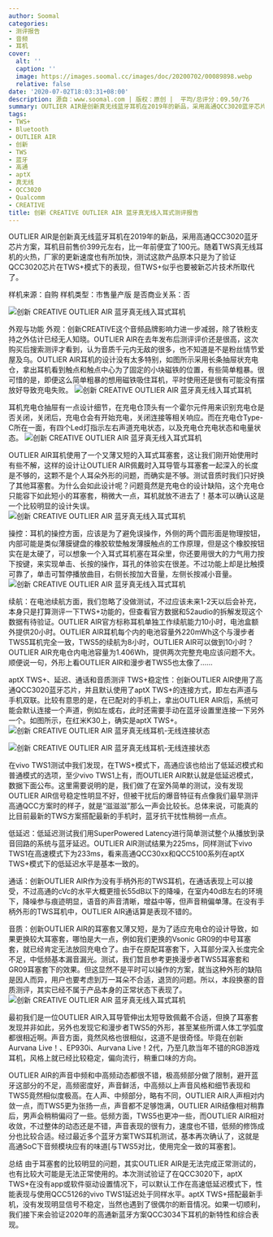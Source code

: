```yaml
---
author: Soomal
categories:
- 测评报告
- 音频
- 耳机
cover:
  alt: ''
  caption: ''
  image: https://images.soomal.cc/images/doc/20200702/00089898.webp
  relative: false
date: '2020-07-02T18:03:31+08:00'
description: 源自：www.soomal.com | 版权：原创 |  平均/总评分：09.50/76
summary: OUTLIER AIR是创新真无线蓝牙耳机在2019年的新品，采用高通QCC3020蓝牙芯片方案，耳机目前售价399元左右，比一年前便宜了100元。随着TWS真无线耳机的火热，厂家的更新速度也有所加快，测试这款产品原本只是为了验证QCC3020芯片在TWS+模式下的表现……
tags:
- TWS+
- Bluetooth
- OUTLIER AIR
- 创新
- TWS
- 蓝牙
- 高通
- aptX
- 真无线
- QCC3020
- Qualcomm
- CREATIVE
title: 创新 CREATIVE OUTLIER AIR 蓝牙真无线入耳式测评报告
---
```


OUTLIER AIR是创新真无线蓝牙耳机在2019年的新品，采用高通QCC3020蓝牙芯片方案，耳机目前售价399元左右，比一年前便宜了100元。随着TWS真无线耳机的火热，厂家的更新速度也有所加快，测试这款产品原本只是为了验证QCC3020芯片在TWS+模式下的表现，但TWS+似乎也要被新芯片技术所取代了。


样机来源：自购
样机类型：市售量产版
是否商业关系：否

![创新 CREATIVE OUTLIER AIR 蓝牙真无线入耳式耳机](https://images.soomal.cc/images/doc/20200625/00089730.webp)




外观与功能
外观：创新CREATIVE这个音频品牌影响力进一步减弱，除了铁粉支持之外估计已经无人知晓。OUTLIER AIR在去年发布后测评评价还是很高，这次购买后搜索测评才看到，认为音质千元内无敌的很多，也不知道是不是粉丝情节爱屋及乌。OUTLIER AIR耳机的设计没有太多特别，如图所示采用长条抽屉状充电仓，拿出耳机看到触点和触点中心为了固定的小块磁铁的位置，有些简单粗暴。很可惜的是，即便这么简单粗暴的想用磁铁吸住耳机，平时使用还是很有可能没有摆放好导致充电失败。
![创新 CREATIVE OUTLIER AIR 蓝牙真无线入耳式耳机](https://images.soomal.cc/images/doc/20200625/00089731.webp)




耳机充电仓抽屉有一点设计细节，在充电仓顶头有一个霍尔元件用来识别充电仓是否关闭，关闭后，充电仓会有开始充电，关闭连接等相关响应。而在充电仓Type-C所在一面，有四个Led灯指示左右声道充电状态，以及充电仓充电状态和电量状态。
![创新 CREATIVE OUTLIER AIR 蓝牙真无线入耳式耳机](https://images.soomal.cc/images/doc/20200625/00089733.webp)




OUTLIER AIR耳机使用了一个又薄又短的入耳式耳塞套，这让我们刚开始使用时有些不解，这样的设计让OUTLIER AIR佩戴时入耳导管与耳塞套一起深入的长度是不够的，这颗不是个人耳朵外形的问题，而确实是不够。测试音质时我们只好换了其他耳塞套。为什么会如此设计呢？问题竟然是充电仓的设计缺陷，这个充电仓只能容下如此短小的耳塞套，稍微大一点，耳机就放不进去了！基本可以确认这是一个比较明显的设计失误。
![创新 CREATIVE OUTLIER AIR 蓝牙真无线入耳式耳机](https://images.soomal.cc/images/doc/20200625/00089740.webp)




操控：耳机的操控方面，应该是为了避免误操作，外侧的两个圆形面是物理按钮，内部可能是类似薄膜键盘的橡胶软垫触发薄膜触点的工作原理，但是这个橡胶按钮实在是太硬了，可以想象一个入耳式耳机塞在耳朵里，你还要用很大的力气用力按下按键，来实现单击、长按的操作，耳孔的体验实在很差。不过功能上却是比触摸可靠了，单击可暂停播放曲目，右侧长按加大音量，左侧长按减小音量。
![创新 CREATIVE OUTLIER AIR 蓝牙真无线入耳式耳机](https://images.soomal.cc/images/doc/20200625/00089734.webp)




续航：在电池续航方面，我们忽略了没做测试，不过应该未来1-2天以后会补充，本身只是打算测评一下TWS+功能的，但查看官方数据和52audio的拆解发现这个数据有待验证。OUTLIER AIR官方标称耳机单独工作续航能力10小时，电池盒额外提供20小时。OUTLIER AIR耳机每个内的电池容量外220mWh这个与漫步者TWS5耳机完全一致，TWS5的续航为8小时，OUTLIER AIR可以做到10小时？OUTLIER AIR充电仓内电池容量为1.406Wh，提供两次完整充电应该问题不大。顺便说一句，外形上看OUTLIER AIR和漫步者TWS5也太像了……

aptX TWS+、延迟、通话和音质测评
TWS+稳定性：创新OUTLIER AIR使用了高通QCC3020蓝牙芯片，并且默认使用了aptX TWS+的连接方式，即左右声道与手机双联。比较有意思的是，在已配对的手机上，拿出OUTLIER AIR后，系统可能会默认连接一个声道，例如左或右，此时还需要手动在蓝牙设置里连接一下另外一个。如图所示，在红米K30上，确实是aptX TWS+。
![创新 CREATIVE OUTLIER AIR 蓝牙真无线耳机-无线连接状态](https://images.soomal.cc/images/doc/20200702/00089896_01.webp)




![创新 CREATIVE OUTLIER AIR 蓝牙真无线耳机-无线连接状态](https://images.soomal.cc/images/doc/20200702/00089897_01.webp)




在vivo TWS1测试中我们发现，在TWS+模式下，高通应该也给出了低延迟模式和普通模式的选项，至少vivo TWS1上有，而OUTLIER AIR默认就是低延迟模式，数据下面公布。这里需要说明的是，我们做了在室外简单的测试，没有发现OUTLIER AIR信号稳定性明显不好，但被干扰后的爆音特征有点像我们最早测评高通QCC方案时的样子，就是“滋滋滋”那么一声会比较长。总体来说，可能真的比目前最新的TWS方案搭配最新的手机时，蓝牙抗干扰性稍弱一点点。

低延迟：低延迟测试我们用SuperPowered Latency进行简单测试整个从播放到录音回路的系统与蓝牙延迟。OUTLIER AIR测试结果为225ms，同样测试下vivo TWS1在高速模式下为233ms，看来高通QCC30xx和QCC5100系列在aptX TWS+模式下的低延迟水平是基本一致的。

通话：创新OUTLIER AIR作为没有手柄外形的TWS耳机，在通话表现上可以接受，不过高通的cVc的水平大概更擅长55dB以下的降噪，在室内40dB左右的环境下，降噪参与痕迹明显，语音的声音清晰，增益中等，但声音稍偏单薄。在没有手柄外形的TWS耳机中，OUTLIER AIR通话算是表现不错的。

音质：创新OUTLIER AIR的耳塞套又薄又短，是为了适应充电仓的设计导致，如果更换较大耳塞套，哪怕是大一点，例如我们更换的Vsonic GR09的中号耳塞套，就已经肯定无法放回充电仓了。由于在原配耳塞套下，入耳部分深入长度完全不足，中低频基本漏音漏光。测试，我们暂且参考更换漫步者TWS5耳塞套和GR09耳塞套下的效果。但这显然不是平时可以操作的方案，就当这种外形的缺陷是因人而异，用户也要考虑到万一耳朵不合适，退货的问题。所以，本段换塞的音质测评，其实已经不属于产品本身的正常状态下表现了。
![创新 CREATIVE OUTLIER AIR 蓝牙真无线入耳式耳机](https://images.soomal.cc/images/doc/20200625/00089739.webp)




最初我们是一位OUTLIER AIR入耳导管伸出太短导致佩戴不合适，但换了耳塞套发现并非如此，另外也发现它和漫步者TWS5的外形，甚至某些所谓人体工学弧度都很相近啊。声音方面，竟然风格也很相似，这道不是很奇怪。毕竟在创新Aurvana Live！、EP930i、Aurvana Live！2代，乃至几款当年不错的RGB游戏耳机，风格上就已经比较稳定，偏向流行，稍重口味的方向。

OUTLIER AIR的声音中频和中高频动态都很不错，极高频部分做了限制，避开蓝牙这部分的不足，高频密度好，声音鲜活，中高频以上声音风格和细节表现和TWS5竟然相似度极高。在人声、中频部分，略有不同，OUTLIER AIR人声相对内敛一点，而TWS5更为张扬一点，声音都不足够饱满，OUTLIER AIR结像相对稍靠后，男声会稍稍偏闷了一些。低频方面，TWS5也更冲一些，而OUTLIER AIR相对收敛，不过整体的动态还是不错，声音表现的很有力，速度也不错，低频的修饰成分也比较合适。经过最近多个蓝牙方案TWS耳机测试，基本再次确认了，这就是高通SoC下音频模块应有的味道[与TWS5对比，使用完全一致的耳塞套]。

总结
由于耳塞套的比较明显的问题，其实OUTLIER AIR是无法完成正常测试的，也有比较大可能是无法正常使用的。本次测试验证了在QCC3020下，aptX TWS+在没有app或软件驱动设置情况下，可以默认工作在高速低延迟模式下，性能表现与使用QCC5126的vivo TWS1延迟处于同样水平。aptX TWS+搭配最新手机，没有发现明显信号不稳定，当然也遇到了很偶尔的断音情况。如果一切顺利，我们接下来会验证2020年的高通新蓝牙方案QCC3034下耳机的新特性和综合表现。